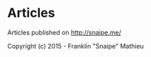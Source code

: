 Articles
========

Articles published on http://snaipe.me/

Copyright (c) 2015 - Franklin "Snaipe" Mathieu

